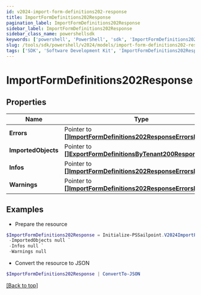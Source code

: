 ```yaml
---
id: v2024-import-form-definitions202-response
title: ImportFormDefinitions202Response
pagination_label: ImportFormDefinitions202Response
sidebar_label: ImportFormDefinitions202Response
sidebar_class_name: powershellsdk
keywords: ['powershell', 'PowerShell', 'sdk', 'ImportFormDefinitions202Response', 'V2024ImportFormDefinitions202Response'] 
slug: /tools/sdk/powershell/v2024/models/import-form-definitions202-response
tags: ['SDK', 'Software Development Kit', 'ImportFormDefinitions202Response', 'V2024ImportFormDefinitions202Response']
---
```



# ImportFormDefinitions202Response

## Properties

Name | Type | Description | Notes
------------ | ------------- | ------------- | -------------
**Errors** |  Pointer to [**[]ImportFormDefinitions202ResponseErrorsInner**](import-form-definitions202-response-errors-inner) |  | [optional] 
**ImportedObjects** |  Pointer to [**[]ExportFormDefinitionsByTenant200ResponseInner**](export-form-definitions-by-tenant200-response-inner) |  | [optional] 
**Infos** |  Pointer to [**[]ImportFormDefinitions202ResponseErrorsInner**](import-form-definitions202-response-errors-inner) |  | [optional] 
**Warnings** |  Pointer to [**[]ImportFormDefinitions202ResponseErrorsInner**](import-form-definitions202-response-errors-inner) |  | [optional] 

## Examples

- Prepare the resource
```powershell
$ImportFormDefinitions202Response = Initialize-PSSailpoint.V2024ImportFormDefinitions202Response  -Errors null `
 -ImportedObjects null `
 -Infos null `
 -Warnings null
```

- Convert the resource to JSON
```powershell
$ImportFormDefinitions202Response | ConvertTo-JSON
```


[[Back to top]](#) 

